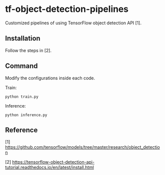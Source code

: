 # tf-object-detection-pipelines
Customized pipelines of using TensorFlow object detection API [1].

## Installation
Follow the steps in [2].

## Command
Modify the configurations inside each code.

Train:
```
python train.py
```

Inference:
```
python inference.py
```

## Reference
[1] https://github.com/tensorflow/models/tree/master/research/object_detection

[2] https://tensorflow-object-detection-api-tutorial.readthedocs.io/en/latest/install.html
